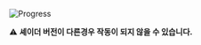 ![Progress](https://img.shields.io/badge/작업률-100%25-green?style=flat-square)

⚠️ **셰이더 버전이 다른경우 작동이 되지 않을 수 있습니다.**
